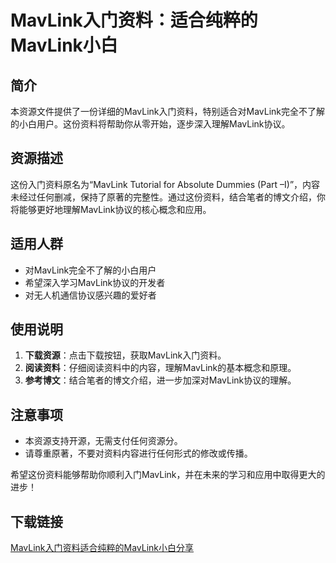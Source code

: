 # MavLink入门资料：适合纯粹的MavLink小白

## 简介

本资源文件提供了一份详细的MavLink入门资料，特别适合对MavLink完全不了解的小白用户。这份资料将帮助你从零开始，逐步深入理解MavLink协议。

## 资源描述

这份入门资料原名为“MavLink Tutorial for Absolute Dummies (Part –I)”，内容未经过任何删减，保持了原著的完整性。通过这份资料，结合笔者的博文介绍，你将能够更好地理解MavLink协议的核心概念和应用。

## 适用人群

- 对MavLink完全不了解的小白用户
- 希望深入学习MavLink协议的开发者
- 对无人机通信协议感兴趣的爱好者

## 使用说明

1. **下载资源**：点击下载按钮，获取MavLink入门资料。
2. **阅读资料**：仔细阅读资料中的内容，理解MavLink的基本概念和原理。
3. **参考博文**：结合笔者的博文介绍，进一步加深对MavLink协议的理解。

## 注意事项

- 本资源支持开源，无需支付任何资源分。
- 请尊重原著，不要对资料内容进行任何形式的修改或传播。

希望这份资料能够帮助你顺利入门MavLink，并在未来的学习和应用中取得更大的进步！

## 下载链接

[MavLink入门资料适合纯粹的MavLink小白分享](https://pan.quark.cn/s/a8f0c5df2857)